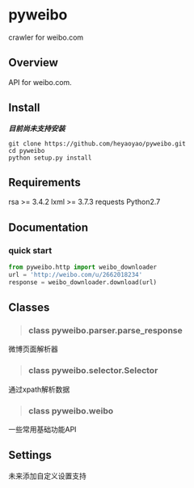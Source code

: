 # pyweibo
crawler for weibo.com

## Overview
API for weibo.com.

## Install
***目前尚未支持安装***
``` commandline
git clone https://github.com/heyaoyao/pyweibo.git
cd pyweibo
python setup.py install
```

## Requirements
rsa >= 3.4.2
lxml >= 3.7.3
requests
Python2.7

## Documentation
### quick start
```python
from pyweibo.http import weibo_downloader
url = 'http://weibo.com/u/2662018234'
response = weibo_downloader.download(url)
```

## Classes
> ### class pyweibo.parser.parse_response
微博页面解析器

> ### class pyweibo.selector.Selector
通过xpath解析数据

> ### class pyweibo.weibo
一些常用基础功能API

## Settings
未来添加自定义设置支持
